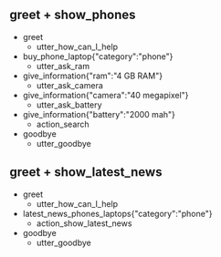 ## greet + show_phones
* greet
  - utter_how_can_I_help
* buy_phone_laptop{"category":"phone"}
  - utter_ask_ram
* give_information{"ram":"4 GB RAM"}
  - utter_ask_camera
* give_information{"camera":"40 megapixel"}
  - utter_ask_battery
* give_information{"battery":"2000 mah"}
  - action_search
* goodbye
  - utter_goodbye

## greet + show_latest_news
* greet
  - utter_how_can_I_help
* latest_news_phones_laptops{"category":"phone"}
  - action_show_latest_news
* goodbye
  - utter_goodbye
